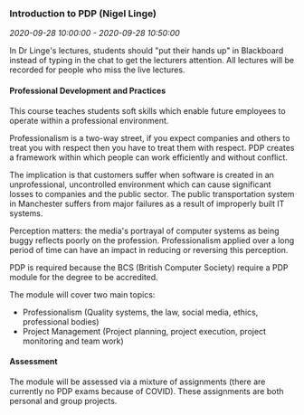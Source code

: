 ### Introduction to PDP (Nigel Linge)

_2020-09-28 10:00:00 - 2020-09-28 10:50:00_

In Dr Linge's lectures, students should "put their hands up" in Blackboard instead of typing in the chat to get the lecturers attention. All lectures will be recorded for people who miss the live lectures.

#### Professional Development and Practices

This course teaches students soft skills which enable future employees to operate within a professional environment.

Professionalism is a two-way street, if you expect companies and others to treat you with respect then you have to treat them with respect. PDP creates a framework within which people can work efficiently and without conflict.

The implication is that customers suffer when software is created in an unprofessional, uncontrolled environment which can cause significant losses to companies and the public sector. The public transportation system in Manchester suffers from major failures as a result of improperly built IT systems.

Perception matters: the media's portrayal of computer systems as being buggy reflects poorly on the profession. Professionalism applied over a long period of time can have an impact in reducing or reversing this perception.

PDP is required because the BCS (British Computer Society) require a PDP module for the degree to be accredited.

The module will cover two main topics:

* Professionalism (Quality systems, the law, social media, ethics, professional bodies)  
* Project Management (Project planning, project execution, project monitoring and team work)

#### Assessment

The module will be assessed via a mixture of assignments (there are currently no PDP exams because of COVID). These assignments are both personal and group projects.

